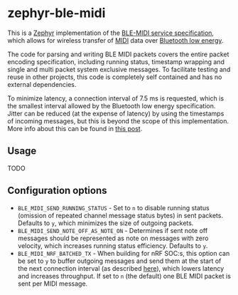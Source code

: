 # zephyr-ble-midi

This is a [Zephyr](https://www.zephyrproject.org/) implementation of the [BLE-MIDI service specification](BLE-MIDI-spec.pdf), which allows for wireless transfer of [MIDI](https://en.wikipedia.org/wiki/MIDI) data over [Bluetooth low energy](https://en.wikipedia.org/wiki/Bluetooth_Low_Energy).

The code for parsing and writing BLE MIDI packets covers the entire packet encoding specification, including running status, timestamp wrapping and single and multi packet system exclusive messages. To facilitate testing and reuse in other projects, this code is completely self contained and has no external dependencies.

To minimize latency, a connection interval of 7.5 ms is requested, which is the smallest interval allowed by the Bluetooth low energy specification. Jitter can be reduced (at the expense of latency) by using the timestamps of incoming messages, but this is beyond the scope of this implementation. More info about this can be found in [this post](https://devzone.nordicsemi.com/nordic/nordic-blog/b/blog/posts/optimizing-ble-midi-with-regards-to-timing-1293631358).

## Usage

TODO

## Configuration options

* `BLE_MIDI_SEND_RUNNING_STATUS` - Set to `n` to disable running status (omission of repeated channel message status bytes) in sent packets. Defaults to `y`, which minimizes the size of outgoing packets.
* `BLE_MIDI_SEND_NOTE_OFF_AS_NOTE_ON` - Determines if sent note off messages should be represented as note on messages with zero velocity, which increases running status efficiency. Defaults to `y`.
* `BLE_MIDI_NRF_BATCHED_TX` - When building for nRF SOC:s, this option can be set to `y` to buffer outgoing messages and send them at the start of the next connection interval (as described [here](https://devzone.nordicsemi.com/nordic/nordic-blog/b/blog/posts/optimizing-ble-midi-with-regards-to-timing-1293631358)), which lowers latency and increases throughput. If set to `n` (the default) one BLE MIDI packet is sent per MIDI message.
